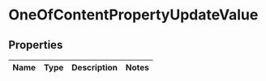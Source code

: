 # OneOfContentPropertyUpdateValue

## Properties
Name | Type | Description | Notes
------------ | ------------- | ------------- | -------------
